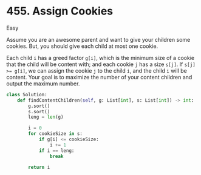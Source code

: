 # 455. Assign Cookies

Easy

Assume you are an awesome parent and want to give your children some cookies. But, you should give each child at most one cookie.

Each child `i` has a greed factor `g[i]`, which is the minimum size of a cookie that the child will be content with; and each cookie `j` has a size `s[j]`. If `s[j] >= g[i]`, we can assign the cookie `j` to the child `i`, and the child `i` will be content. Your goal is to maximize the number of your content children and output the maximum number.

```python
class Solution:
    def findContentChildren(self, g: List[int], s: List[int]) -> int:
        g.sort()
        s.sort()
        leng = len(g)

        i = 0
        for cookieSize in s:
            if g[i] <= cookieSize:
                i += 1
            if i == leng:
                break

        return i
```

